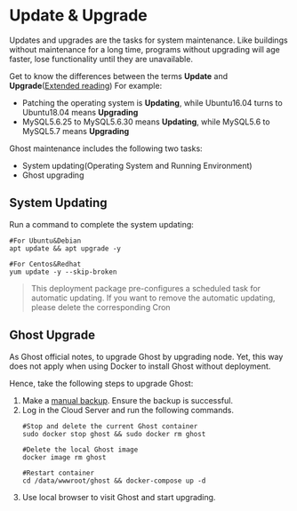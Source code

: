 # Update & Upgrade

Updates and upgrades are the tasks for system maintenance. Like buildings without maintenance for a long time, programs without upgrading will age faster, lose functionality until they are unavailable.

Get to know the differences between the terms **Update** and **Upgrade**([Extended reading](https://support.websoft9.com/docs/faq/tech-upgrade.html#update-vs-upgrade))
For example:
- Patching the operating system is **Updating**, while Ubuntu16.04 turns to Ubuntu18.04 means **Upgrading**
- MySQL5.6.25 to MySQL5.6.30 means **Updating**, while MySQL5.6 to MySQL5.7 means **Upgrading**

Ghost maintenance includes the following two tasks:

- System updating(Operating System and Running Environment) 
- Ghost upgrading

## System Updating

Run a command to complete the system updating:

``` shell
#For Ubuntu&Debian
apt update && apt upgrade -y

#For Centos&Redhat
yum update -y --skip-broken
```
> This deployment package pre-configures a scheduled task for automatic updating. If you want to remove the automatic updating, please delete the corresponding Cron

## Ghost Upgrade

As Ghost official notes, to upgrade Ghost by upgrading node. Yet, this way does not apply when using Docker to install Ghost without deployment.

Hence, take the following steps to upgrade Ghost:

1. Make a [manual backup](/solution-backup.md#). Ensure the backup is successful.
2. Log in the Cloud Server and run the following commands.
   ```
   #Stop and delete the current Ghost container
   sudo docker stop ghost && sudo docker rm ghost

   #Delete the local Ghost image
   docker image rm ghost

   #Restart container
   cd /data/wwwroot/ghost && docker-compose up -d
   ```
3. Use local browser to visit Ghost and start upgrading.


